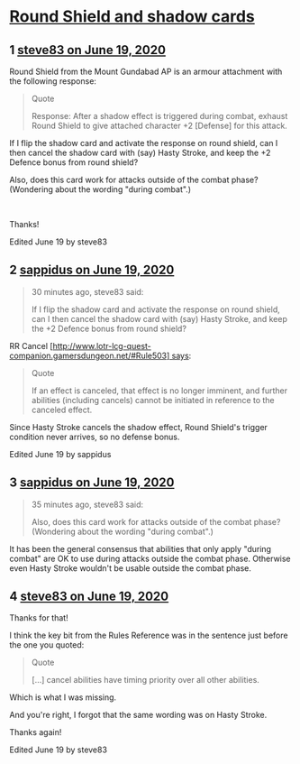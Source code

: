 # [Round Shield and shadow cards](https://community.fantasyflightgames.com/topic/309249-round-shield-and-shadow-cards/)

## 1 [steve83 on June 19, 2020](https://community.fantasyflightgames.com/topic/309249-round-shield-and-shadow-cards/?do=findComment&comment=3953436)

Round Shield from the Mount Gundabad AP is an armour attachment with the following response:

> Quote
> 
> Response: After a shadow effect is triggered during combat, exhaust Round Shield to give attached character +2 [Defense] for this attack.

If I flip the shadow card and activate the response on round shield, can I then cancel the shadow card with (say) Hasty Stroke, and keep the +2 Defence bonus from round shield?

Also, does this card work for attacks outside of the combat phase? (Wondering about the wording "during combat".)

 

Thanks!

Edited June 19 by steve83

## 2 [sappidus on June 19, 2020](https://community.fantasyflightgames.com/topic/309249-round-shield-and-shadow-cards/?do=findComment&comment=3953446)

> 30 minutes ago, steve83 said:
> 
> If I flip the shadow card and activate the response on round shield, can I then cancel the shadow card with (say) Hasty Stroke, and keep the +2 Defence bonus from round shield?

RR Cancel [http://www.lotr-lcg-quest-companion.gamersdungeon.net/#Rule503] says:

> Quote
> 
> If an effect is canceled, that effect is no longer imminent, and further abilities (including cancels) cannot be initiated in reference to the canceled effect.

Since Hasty Stroke cancels the shadow effect, Round Shield's trigger condition never arrives, so no defense bonus.

Edited June 19 by sappidus

## 3 [sappidus on June 19, 2020](https://community.fantasyflightgames.com/topic/309249-round-shield-and-shadow-cards/?do=findComment&comment=3953447)

> 35 minutes ago, steve83 said:
> 
> Also, does this card work for attacks outside of the combat phase? (Wondering about the wording "during combat".)

It has been the general consensus that abilities that only apply "during combat" are OK to use during attacks outside the combat phase. Otherwise even Hasty Stroke wouldn't be usable outside the combat phase.

## 4 [steve83 on June 19, 2020](https://community.fantasyflightgames.com/topic/309249-round-shield-and-shadow-cards/?do=findComment&comment=3953450)

Thanks for that!

I think the key bit from the Rules Reference was in the sentence just before the one you quoted:

> Quote
> 
> [...] cancel abilities have timing priority over all other abilities.

Which is what I was missing.

And you're right, I forgot that the same wording was on Hasty Stroke.

Thanks again!

Edited June 19 by steve83

